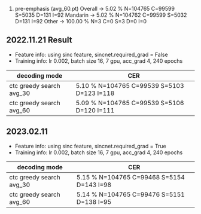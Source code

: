 1. pre-emphasis (avg_60.pt)
Overall -> 5.02 % N=104765 C=99599 S=5035 D=131 I=92
Mandarin -> 5.02 % N=104762 C=99599 S=5032 D=131 I=92
Other -> 100.00 % N=3 C=0 S=3 D=0 I=0

## 2022.11.21 Result

* Feature info: using sinc feature, sincnet.required_grad = False
* Training info: lr 0.002, batch size 16, 7 gpu, acc_grad 4, 240 epochs

| decoding mode             | CER   |
|---------------------------|-------|
| ctc greedy search avg_30  | 5.10 % N=104765 C=99539 S=5103 D=123 I=118  |
| ctc greedy search avg_60  | 5.09 % N=104765 C=99539 S=5106 D=120 I=111  |

## 2023.02.11

* Feature info: using sinc feature, sincnet.required_grad = True
* Training info: lr 0.002, batch size 16, 7 gpu, acc_grad 4, 240 epochs

| decoding mode             | CER   |
|---------------------------|-------|
| ctc greedy search avg_30  | 5.15 % N=104765 C=99468 S=5154 D=143 I=98  |
| ctc greedy search avg_60  | 5.14 % N=104765 C=99476 S=5151 D=138 I=95  |


